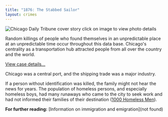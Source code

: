 ```yaml
---
title: "1876: The Stabbed Sailor"
layout: crimes
---
```


![Chicago Daily Tribune cover story]()
click on image to view photo details

Random killings of people who found themselves in an unpredictable place at an unpredictable time occur throughout this data base. Chicago's centrality as a transportation hub attracted people from all over the country and the world.

[View case details...](/database/71/)

Chicago was a central port, and the shipping trade was a major industry.

If a person without identification was killed, the family might not hear the news for years. The population of homeless persons, and especially homeless boys, had many runaways who came to the city to seek work and had not informed their families of their destination ([1000 Homeless Men](/pubs/homeless/)).

**For further reading:**
   [Information on immigration and emigration](not found)
